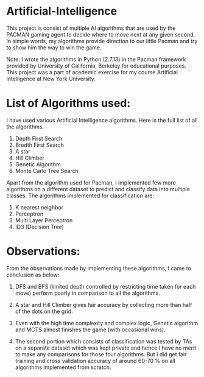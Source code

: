 # Artificial-Intelligence
This project is consist of multiple AI algorithms that are used by the PACMAN gaming agent to decide where to move next at any given second. In simple words, my algorithms provide direction to our little Pacman and try to show him the way to win the game.

Note: I wrote the algorithms in Python (2.7.13) in the Pacman framework provided by University of California, Berkeley for educational purposes. This project was a part of acedemic exercise for my course Artificial Intelligence at New York University.

# List of Algorithms used:
I have used various Artificial Intelligence algorithms. Here is the full list of all the algorithms. 
1. Depth First Search
2. Bredth First Search
3. A star
4. Hill Climber
5. Genetic Algorithm
6. Monte Carlo Tree Search

Apart from the algorithm used for Pacman, I implemented few more algorithms on a different dataset to predict and classify data into multiple classes.
The algorithms implemented for classification are:
1. K nearest neighbor
2. Perceptron
3. Multi Layer Perceptron
4. ID3 (Decision Tree)

# Observations:
From the observations made by implementing these algorithms, I came to conclusion as below:
1. DFS and BFS (limited depth controlled by restricting time taken for each move) perform poorly in comparison to all the algorithms.
2. A star and Hill Climber gives fair accuracy by collecting more than half of the dots on the grid.
3. Even with the high time complexity and complex logic, Genetic algorithm and MCTS almost finishes the game (with occasional wins).

4. The second portion which consists of classification was tested by TAs on a separate dataset which was kept private and hence I have no merit to make any comparisons for those four algorithms.
But I did get fair training and cross validation accuracy of around 60-70 % on all algorithms implemented from scratch.

